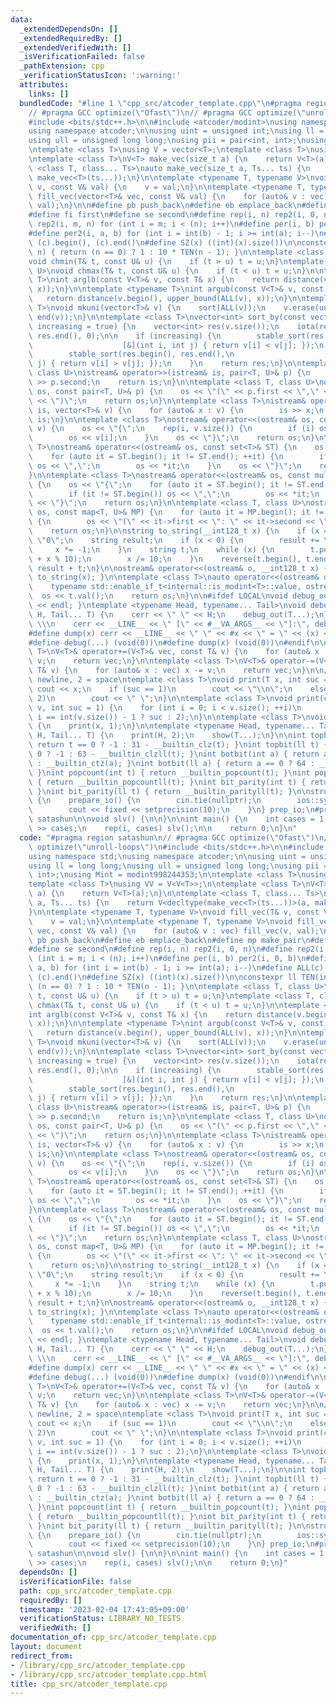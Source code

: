 ```yaml
---
data:
  _extendedDependsOn: []
  _extendedRequiredBy: []
  _extendedVerifiedWith: []
  _isVerificationFailed: false
  _pathExtension: cpp
  _verificationStatusIcon: ':warning:'
  attributes:
    links: []
  bundledCode: "#line 1 \"cpp_src/atcoder_template.cpp\"\n#pragma region satashun\n\
    // #pragma GCC optimize(\"Ofast\")\n// #pragma GCC optimize(\"unroll-loops\")\n\
    #include <bits/stdc++.h>\n\n#include <atcoder/modint>\nusing namespace std;\n\
    using namespace atcoder;\n\nusing uint = unsigned int;\nusing ll = long long;\n\
    using ull = unsigned long long;\nusing pii = pair<int, int>;\nusing Mint = modint998244353;\n\
    \ntemplate <class T>\nusing V = vector<T>;\ntemplate <class T>\nusing VV = V<V<T>>;\n\
    \ntemplate <class T>\nV<T> make_vec(size_t a) {\n    return V<T>(a);\n}\n\ntemplate\
    \ <class T, class... Ts>\nauto make_vec(size_t a, Ts... ts) {\n    return V<decltype(make_vec<T>(ts...))>(a,\
    \ make_vec<T>(ts...));\n}\n\ntemplate <typename T, typename V>\nvoid fill_vec(T&\
    \ v, const V& val) {\n    v = val;\n}\n\ntemplate <typename T, typename V>\nvoid\
    \ fill_vec(vector<T>& vec, const V& val) {\n    for (auto& v : vec) fill_vec(v,\
    \ val);\n}\n\n#define pb push_back\n#define eb emplace_back\n#define mp make_pair\n\
    #define fi first\n#define se second\n#define rep(i, n) rep2(i, 0, n)\n#define\
    \ rep2(i, m, n) for (int i = m; i < (n); i++)\n#define per(i, b) per2(i, 0, b)\n\
    #define per2(i, a, b) for (int i = int(b) - 1; i >= int(a); i--)\n#define ALL(c)\
    \ (c).begin(), (c).end()\n#define SZ(x) ((int)(x).size())\n\nconstexpr ll TEN(int\
    \ n) { return (n == 0) ? 1 : 10 * TEN(n - 1); }\n\ntemplate <class T, class U>\n\
    void chmin(T& t, const U& u) {\n    if (t > u) t = u;\n}\ntemplate <class T, class\
    \ U>\nvoid chmax(T& t, const U& u) {\n    if (t < u) t = u;\n}\n\ntemplate <typename\
    \ T>\nint arglb(const V<T>& v, const T& x) {\n    return distance(v.begin(), lower_bound(ALL(v),\
    \ x));\n}\n\ntemplate <typename T>\nint argub(const V<T>& v, const T& x) {\n \
    \   return distance(v.begin(), upper_bound(ALL(v), x));\n}\n\ntemplate <class\
    \ T>\nvoid mkuni(vector<T>& v) {\n    sort(ALL(v));\n    v.erase(unique(ALL(v)),\
    \ end(v));\n}\n\ntemplate <class T>\nvector<int> sort_by(const vector<T>& v, bool\
    \ increasing = true) {\n    vector<int> res(v.size());\n    iota(res.begin(),\
    \ res.end(), 0);\n\n    if (increasing) {\n        stable_sort(res.begin(), res.end(),\n\
    \                    [&](int i, int j) { return v[i] < v[j]; });\n    } else {\n\
    \        stable_sort(res.begin(), res.end(),\n                    [&](int i, int\
    \ j) { return v[i] > v[j]; });\n    }\n    return res;\n}\n\ntemplate <class T,\
    \ class U>\nistream& operator>>(istream& is, pair<T, U>& p) {\n    is >> p.first\
    \ >> p.second;\n    return is;\n}\n\ntemplate <class T, class U>\nostream& operator<<(ostream&\
    \ os, const pair<T, U>& p) {\n    os << \"(\" << p.first << \",\" << p.second\
    \ << \")\";\n    return os;\n}\n\ntemplate <class T>\nistream& operator>>(istream&\
    \ is, vector<T>& v) {\n    for (auto& x : v) {\n        is >> x;\n    }\n    return\
    \ is;\n}\n\ntemplate <class T>\nostream& operator<<(ostream& os, const vector<T>&\
    \ v) {\n    os << \"{\";\n    rep(i, v.size()) {\n        if (i) os << \",\";\n\
    \        os << v[i];\n    }\n    os << \"}\";\n    return os;\n}\n\ntemplate <class\
    \ T>\nostream& operator<<(ostream& os, const set<T>& ST) {\n    os << \"{\";\n\
    \    for (auto it = ST.begin(); it != ST.end(); ++it) {\n        if (it != ST.begin())\
    \ os << \",\";\n        os << *it;\n    }\n    os << \"}\";\n    return os;\n\
    }\n\ntemplate <class T>\nostream& operator<<(ostream& os, const multiset<T>& ST)\
    \ {\n    os << \"{\";\n    for (auto it = ST.begin(); it != ST.end(); ++it) {\n\
    \        if (it != ST.begin()) os << \",\";\n        os << *it;\n    }\n    os\
    \ << \"}\";\n    return os;\n}\n\ntemplate <class T, class U>\nostream& operator<<(ostream&\
    \ os, const map<T, U>& MP) {\n    for (auto it = MP.begin(); it != MP.end(); ++it)\
    \ {\n        os << \"(\" << it->first << \": \" << it->second << \")\";\n    }\n\
    \    return os;\n}\n\nstring to_string(__int128_t x) {\n    if (x == 0) return\
    \ \"0\";\n    string result;\n    if (x < 0) {\n        result += \"-\";\n   \
    \     x *= -1;\n    }\n    string t;\n    while (x) {\n        t.push_back('0'\
    \ + x % 10);\n        x /= 10;\n    }\n    reverse(t.begin(), t.end());\n    return\
    \ result + t;\n}\n\nostream& operator<<(ostream& o, __int128_t x) { return o <<\
    \ to_string(x); }\n\ntemplate <class T>\nauto operator<<(ostream& os, T t) ->\n\
    \    typename std::enable_if_t<internal::is_modint<T>::value, ostream&> {\n  \
    \  os << t.val();\n    return os;\n}\n\n#ifdef LOCAL\nvoid debug_out() { cerr\
    \ << endl; }\ntemplate <typename Head, typename... Tail>\nvoid debug_out(Head\
    \ H, Tail... T) {\n    cerr << \" \" << H;\n    debug_out(T...);\n}\n#define debug(...)\
    \ \\\n    cerr << __LINE__ << \" [\" << #__VA_ARGS__ << \"]:\", debug_out(__VA_ARGS__)\n\
    #define dump(x) cerr << __LINE__ << \" \" << #x << \" = \" << (x) << endl\n#else\n\
    #define debug(...) (void(0))\n#define dump(x) (void(0))\n#endif\n\ntemplate <class\
    \ T>\nV<T>& operator+=(V<T>& vec, const T& v) {\n    for (auto& x : vec) x +=\
    \ v;\n    return vec;\n}\n\ntemplate <class T>\nV<T>& operator-=(V<T>& vec, const\
    \ T& v) {\n    for (auto& x : vec) x -= v;\n    return vec;\n}\n\n// suc : 1 =\
    \ newline, 2 = space\ntemplate <class T>\nvoid print(T x, int suc = 1) {\n   \
    \ cout << x;\n    if (suc == 1)\n        cout << \"\\n\";\n    else if (suc ==\
    \ 2)\n        cout << \" \";\n}\n\ntemplate <class T>\nvoid print(const vector<T>&\
    \ v, int suc = 1) {\n    for (int i = 0; i < v.size(); ++i)\n        print(v[i],\
    \ i == int(v.size()) - 1 ? suc : 2);\n}\n\ntemplate <class T>\nvoid show(T x)\
    \ {\n    print(x, 1);\n}\n\ntemplate <typename Head, typename... Tail>\nvoid show(Head\
    \ H, Tail... T) {\n    print(H, 2);\n    show(T...);\n}\n\nint topbit(int t) {\
    \ return t == 0 ? -1 : 31 - __builtin_clz(t); }\nint topbit(ll t) { return t ==\
    \ 0 ? -1 : 63 - __builtin_clzll(t); }\nint botbit(int a) { return a == 0 ? 32\
    \ : __builtin_ctz(a); }\nint botbit(ll a) { return a == 0 ? 64 : __builtin_ctzll(a);\
    \ }\nint popcount(int t) { return __builtin_popcount(t); }\nint popcount(ll t)\
    \ { return __builtin_popcountll(t); }\nint bit_parity(int t) { return __builtin_parity(t);\
    \ }\nint bit_parity(ll t) { return __builtin_parityll(t); }\n\nstruct prepare_io\
    \ {\n    prepare_io() {\n        cin.tie(nullptr);\n        ios::sync_with_stdio(false);\n\
    \        cout << fixed << setprecision(10);\n    }\n} prep_io;\n#pragma endregion\
    \ satashun\n\nvoid slv() {\n\n}\n\nint main() {\n    int cases = 1;\n    //cin\
    \ >> cases;\n    rep(i, cases) slv();\n\n    return 0;\n}\n"
  code: "#pragma region satashun\n// #pragma GCC optimize(\"Ofast\")\n// #pragma GCC\
    \ optimize(\"unroll-loops\")\n#include <bits/stdc++.h>\n\n#include <atcoder/modint>\n\
    using namespace std;\nusing namespace atcoder;\n\nusing uint = unsigned int;\n\
    using ll = long long;\nusing ull = unsigned long long;\nusing pii = pair<int,\
    \ int>;\nusing Mint = modint998244353;\n\ntemplate <class T>\nusing V = vector<T>;\n\
    template <class T>\nusing VV = V<V<T>>;\n\ntemplate <class T>\nV<T> make_vec(size_t\
    \ a) {\n    return V<T>(a);\n}\n\ntemplate <class T, class... Ts>\nauto make_vec(size_t\
    \ a, Ts... ts) {\n    return V<decltype(make_vec<T>(ts...))>(a, make_vec<T>(ts...));\n\
    }\n\ntemplate <typename T, typename V>\nvoid fill_vec(T& v, const V& val) {\n\
    \    v = val;\n}\n\ntemplate <typename T, typename V>\nvoid fill_vec(vector<T>&\
    \ vec, const V& val) {\n    for (auto& v : vec) fill_vec(v, val);\n}\n\n#define\
    \ pb push_back\n#define eb emplace_back\n#define mp make_pair\n#define fi first\n\
    #define se second\n#define rep(i, n) rep2(i, 0, n)\n#define rep2(i, m, n) for\
    \ (int i = m; i < (n); i++)\n#define per(i, b) per2(i, 0, b)\n#define per2(i,\
    \ a, b) for (int i = int(b) - 1; i >= int(a); i--)\n#define ALL(c) (c).begin(),\
    \ (c).end()\n#define SZ(x) ((int)(x).size())\n\nconstexpr ll TEN(int n) { return\
    \ (n == 0) ? 1 : 10 * TEN(n - 1); }\n\ntemplate <class T, class U>\nvoid chmin(T&\
    \ t, const U& u) {\n    if (t > u) t = u;\n}\ntemplate <class T, class U>\nvoid\
    \ chmax(T& t, const U& u) {\n    if (t < u) t = u;\n}\n\ntemplate <typename T>\n\
    int arglb(const V<T>& v, const T& x) {\n    return distance(v.begin(), lower_bound(ALL(v),\
    \ x));\n}\n\ntemplate <typename T>\nint argub(const V<T>& v, const T& x) {\n \
    \   return distance(v.begin(), upper_bound(ALL(v), x));\n}\n\ntemplate <class\
    \ T>\nvoid mkuni(vector<T>& v) {\n    sort(ALL(v));\n    v.erase(unique(ALL(v)),\
    \ end(v));\n}\n\ntemplate <class T>\nvector<int> sort_by(const vector<T>& v, bool\
    \ increasing = true) {\n    vector<int> res(v.size());\n    iota(res.begin(),\
    \ res.end(), 0);\n\n    if (increasing) {\n        stable_sort(res.begin(), res.end(),\n\
    \                    [&](int i, int j) { return v[i] < v[j]; });\n    } else {\n\
    \        stable_sort(res.begin(), res.end(),\n                    [&](int i, int\
    \ j) { return v[i] > v[j]; });\n    }\n    return res;\n}\n\ntemplate <class T,\
    \ class U>\nistream& operator>>(istream& is, pair<T, U>& p) {\n    is >> p.first\
    \ >> p.second;\n    return is;\n}\n\ntemplate <class T, class U>\nostream& operator<<(ostream&\
    \ os, const pair<T, U>& p) {\n    os << \"(\" << p.first << \",\" << p.second\
    \ << \")\";\n    return os;\n}\n\ntemplate <class T>\nistream& operator>>(istream&\
    \ is, vector<T>& v) {\n    for (auto& x : v) {\n        is >> x;\n    }\n    return\
    \ is;\n}\n\ntemplate <class T>\nostream& operator<<(ostream& os, const vector<T>&\
    \ v) {\n    os << \"{\";\n    rep(i, v.size()) {\n        if (i) os << \",\";\n\
    \        os << v[i];\n    }\n    os << \"}\";\n    return os;\n}\n\ntemplate <class\
    \ T>\nostream& operator<<(ostream& os, const set<T>& ST) {\n    os << \"{\";\n\
    \    for (auto it = ST.begin(); it != ST.end(); ++it) {\n        if (it != ST.begin())\
    \ os << \",\";\n        os << *it;\n    }\n    os << \"}\";\n    return os;\n\
    }\n\ntemplate <class T>\nostream& operator<<(ostream& os, const multiset<T>& ST)\
    \ {\n    os << \"{\";\n    for (auto it = ST.begin(); it != ST.end(); ++it) {\n\
    \        if (it != ST.begin()) os << \",\";\n        os << *it;\n    }\n    os\
    \ << \"}\";\n    return os;\n}\n\ntemplate <class T, class U>\nostream& operator<<(ostream&\
    \ os, const map<T, U>& MP) {\n    for (auto it = MP.begin(); it != MP.end(); ++it)\
    \ {\n        os << \"(\" << it->first << \": \" << it->second << \")\";\n    }\n\
    \    return os;\n}\n\nstring to_string(__int128_t x) {\n    if (x == 0) return\
    \ \"0\";\n    string result;\n    if (x < 0) {\n        result += \"-\";\n   \
    \     x *= -1;\n    }\n    string t;\n    while (x) {\n        t.push_back('0'\
    \ + x % 10);\n        x /= 10;\n    }\n    reverse(t.begin(), t.end());\n    return\
    \ result + t;\n}\n\nostream& operator<<(ostream& o, __int128_t x) { return o <<\
    \ to_string(x); }\n\ntemplate <class T>\nauto operator<<(ostream& os, T t) ->\n\
    \    typename std::enable_if_t<internal::is_modint<T>::value, ostream&> {\n  \
    \  os << t.val();\n    return os;\n}\n\n#ifdef LOCAL\nvoid debug_out() { cerr\
    \ << endl; }\ntemplate <typename Head, typename... Tail>\nvoid debug_out(Head\
    \ H, Tail... T) {\n    cerr << \" \" << H;\n    debug_out(T...);\n}\n#define debug(...)\
    \ \\\n    cerr << __LINE__ << \" [\" << #__VA_ARGS__ << \"]:\", debug_out(__VA_ARGS__)\n\
    #define dump(x) cerr << __LINE__ << \" \" << #x << \" = \" << (x) << endl\n#else\n\
    #define debug(...) (void(0))\n#define dump(x) (void(0))\n#endif\n\ntemplate <class\
    \ T>\nV<T>& operator+=(V<T>& vec, const T& v) {\n    for (auto& x : vec) x +=\
    \ v;\n    return vec;\n}\n\ntemplate <class T>\nV<T>& operator-=(V<T>& vec, const\
    \ T& v) {\n    for (auto& x : vec) x -= v;\n    return vec;\n}\n\n// suc : 1 =\
    \ newline, 2 = space\ntemplate <class T>\nvoid print(T x, int suc = 1) {\n   \
    \ cout << x;\n    if (suc == 1)\n        cout << \"\\n\";\n    else if (suc ==\
    \ 2)\n        cout << \" \";\n}\n\ntemplate <class T>\nvoid print(const vector<T>&\
    \ v, int suc = 1) {\n    for (int i = 0; i < v.size(); ++i)\n        print(v[i],\
    \ i == int(v.size()) - 1 ? suc : 2);\n}\n\ntemplate <class T>\nvoid show(T x)\
    \ {\n    print(x, 1);\n}\n\ntemplate <typename Head, typename... Tail>\nvoid show(Head\
    \ H, Tail... T) {\n    print(H, 2);\n    show(T...);\n}\n\nint topbit(int t) {\
    \ return t == 0 ? -1 : 31 - __builtin_clz(t); }\nint topbit(ll t) { return t ==\
    \ 0 ? -1 : 63 - __builtin_clzll(t); }\nint botbit(int a) { return a == 0 ? 32\
    \ : __builtin_ctz(a); }\nint botbit(ll a) { return a == 0 ? 64 : __builtin_ctzll(a);\
    \ }\nint popcount(int t) { return __builtin_popcount(t); }\nint popcount(ll t)\
    \ { return __builtin_popcountll(t); }\nint bit_parity(int t) { return __builtin_parity(t);\
    \ }\nint bit_parity(ll t) { return __builtin_parityll(t); }\n\nstruct prepare_io\
    \ {\n    prepare_io() {\n        cin.tie(nullptr);\n        ios::sync_with_stdio(false);\n\
    \        cout << fixed << setprecision(10);\n    }\n} prep_io;\n#pragma endregion\
    \ satashun\n\nvoid slv() {\n\n}\n\nint main() {\n    int cases = 1;\n    //cin\
    \ >> cases;\n    rep(i, cases) slv();\n\n    return 0;\n}"
  dependsOn: []
  isVerificationFile: false
  path: cpp_src/atcoder_template.cpp
  requiredBy: []
  timestamp: '2023-02-04 17:43:05+09:00'
  verificationStatus: LIBRARY_NO_TESTS
  verifiedWith: []
documentation_of: cpp_src/atcoder_template.cpp
layout: document
redirect_from:
- /library/cpp_src/atcoder_template.cpp
- /library/cpp_src/atcoder_template.cpp.html
title: cpp_src/atcoder_template.cpp
---
```

